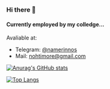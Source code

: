 ### Hi there 👋

#### Currently employed by my colledge...

Avaliable at:
<ul>
  <li>Telegram: <a href='https://t.me/namerinnos'> @namerinnos </a> </li>
  <li>Mail: <a href='mailto:nohtimore@gmail.com'> nohtimore@gmail.com </a> </li>
</ul>

<div>
  
[![Anurag's GitHub stats](https://github-readme-stats.vercel.app/api?username=arsenalnox&theme=gruvbox)](https://github.com/anuraghazra/github-readme-stats)

  
[![Top Langs](https://github-readme-stats.vercel.app/api/top-langs/?username=arsenalnox&theme=gruvbox)](https://github.com/anuraghazra/github-readme-stats)

 </div>
